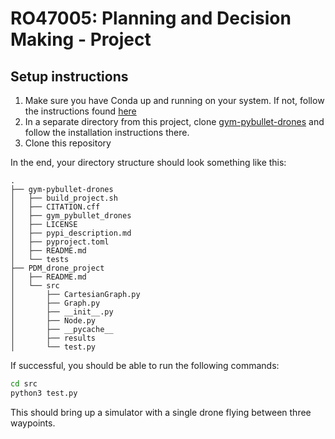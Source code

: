 # RO47005: Planning and Decision Making - Project
## Setup instructions
1. Make sure you have Conda up and running on your system. If not, follow the instructions found [here](https://docs.anaconda.com/miniconda/)
2. In a separate directory from this project, clone [gym-pybullet-drones](https://github.com/utiasDSL/gym-pybullet-drones) and follow the installation instructions there.
3. Clone this repository

In the end, your directory structure should look something like this:
```
.
├── gym-pybullet-drones
│   ├── build_project.sh
│   ├── CITATION.cff
│   ├── gym_pybullet_drones
│   ├── LICENSE
│   ├── pypi_description.md
│   ├── pyproject.toml
│   ├── README.md
│   └── tests
├── PDM_drone_project
│   ├── README.md
│   └── src
│       ├── CartesianGraph.py
│       ├── Graph.py
│       ├── __init__.py
│       ├── Node.py
│       ├── __pycache__
│       ├── results
│       └── test.py
```

If successful, you should be able to run the following commands:
```bash
cd src
python3 test.py
```
This should bring up a simulator with a single drone flying between three waypoints.
